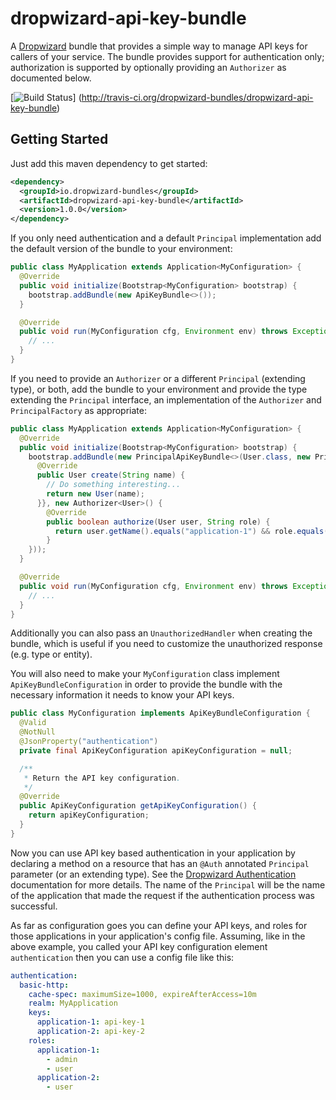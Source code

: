 # dropwizard-api-key-bundle

A [Dropwizard][dropwizard] bundle that provides a simple way to manage API keys for callers of
your service. The bundle provides support for authentication only; authorization is supported
by optionally providing an `Authorizer` as documented below.

[![Build Status](https://secure.travis-ci.org/dropwizard-bundles/dropwizard-api-key-bundle.png?branch=master)]
(http://travis-ci.org/dropwizard-bundles/dropwizard-api-key-bundle)


## Getting Started

Just add this maven dependency to get started:

```xml
<dependency>
  <groupId>io.dropwizard-bundles</groupId>
  <artifactId>dropwizard-api-key-bundle</artifactId>
  <version>1.0.0</version>
</dependency>
```

If you only need authentication and a default `Principal` implementation add the default
version of the bundle to your environment:

```java
public class MyApplication extends Application<MyConfiguration> {
  @Override
  public void initialize(Bootstrap<MyConfiguration> bootstrap) {
    bootstrap.addBundle(new ApiKeyBundle<>());
  }

  @Override
  public void run(MyConfiguration cfg, Environment env) throws Exception {
    // ...
  }
}
```

If you need to provide an `Authorizer` or a different `Principal` (extending type), or both,
add the bundle to your environment and provide the type extending the `Principal` interface, an
implementation of the `Authorizer` and `PrincipalFactory` as appropriate:

```java
public class MyApplication extends Application<MyConfiguration> {
  @Override
  public void initialize(Bootstrap<MyConfiguration> bootstrap) {
    bootstrap.addBundle(new PrincipalApiKeyBundle<>(User.class, new PrincipalFactory<User>() {
      @Override
      public User create(String name) {
        // Do something interesting...
        return new User(name);
      }}, new Authorizer<User>() {
        @Override
        public boolean authorize(User user, String role) {
          return user.getName().equals("application-1") && role.equals("ADMIN");
        }
    }));
  }

  @Override
  public void run(MyConfiguration cfg, Environment env) throws Exception {
    // ...
  }
}
```

Additionally you can also pass an `UnauthorizedHandler` when creating the bundle, which is useful
if you need to customize the unauthorized response (e.g. type or entity).

You will also need to make your `MyConfiguration` class implement `ApiKeyBundleConfiguration` in
order to provide the bundle with the necessary information it needs to know your API keys.

```java
public class MyConfiguration implements ApiKeyBundleConfiguration {
  @Valid
  @NotNull
  @JsonProperty("authentication")
  private final ApiKeyConfiguration apiKeyConfiguration = null;

  /**
   * Return the API key configuration.
   */
  @Override
  public ApiKeyConfiguration getApiKeyConfiguration() {
    return apiKeyConfiguration;
  }
}
```

Now you can use API key based authentication in your application by declaring a method on a resource
that has an `@Auth` annotated `Principal` parameter (or an extending type).  See the
[Dropwizard Authentication][authentication] documentation for more details.  The name of the `Principal`
will be the name of the application that made the request if the authentication process was
successful.

As far as configuration goes you can define your API keys, and roles for those applications in
your application's config file. Assuming, like in the above example, you called your API key
configuration element `authentication` then you can use a config file like this:

```yaml
authentication:
  basic-http:
    cache-spec: maximumSize=1000, expireAfterAccess=10m
    realm: MyApplication
    keys:
      application-1: api-key-1
      application-2: api-key-2
    roles:
      application-1:
        - admin
        - user
      application-2:
        - user
```

[dropwizard]: http://dropwizard.io
[authentication]: http://www.dropwizard.io/1.0.0/docs/manual/auth.html